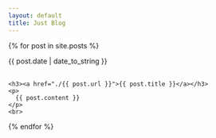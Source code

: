 ```yaml
---
layout: default
title: Just Blog
---
```


<p>
  {% for post in site.posts %} 
    <div class="blog_date">
      <span>{{ post.date | date_to_string }}</span><br><br>
    </div>

    <h3><a href="./{{ post.url }}">{{ post.title }}</a></h3>
    <p>
      {{ post.content }}
    </p>
    <br>
  {% endfor %}
</p>

